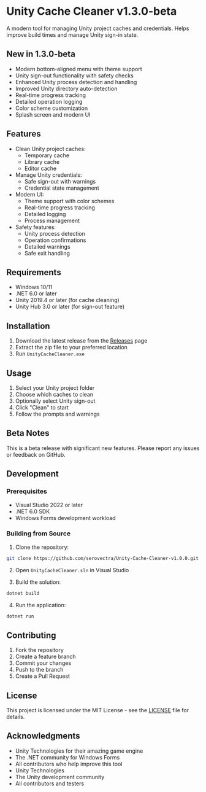 # Unity Cache Cleaner v1.3.0-beta

A modern tool for managing Unity project caches and credentials. Helps improve build times and manage Unity sign-in state.

## New in 1.3.0-beta

- Modern bottom-aligned menu with theme support
- Unity sign-out functionality with safety checks
- Enhanced Unity process detection and handling
- Improved Unity directory auto-detection
- Real-time progress tracking
- Detailed operation logging
- Color scheme customization
- Splash screen and modern UI

## Features

- Clean Unity project caches:
  - Temporary cache
  - Library cache
  - Editor cache
- Manage Unity credentials:
  - Safe sign-out with warnings
  - Credential state management
- Modern UI:
  - Theme support with color schemes
  - Real-time progress tracking
  - Detailed logging
  - Process management
- Safety features:
  - Unity process detection
  - Operation confirmations
  - Detailed warnings
  - Safe exit handling

## Requirements

- Windows 10/11
- .NET 6.0 or later
- Unity 2019.4 or later (for cache cleaning)
- Unity Hub 3.0 or later (for sign-out feature)

## Installation

1. Download the latest release from the [Releases](https://github.com/serovectra/Unity-Cache-Cleaner-v1.0.0/releases) page
2. Extract the zip file to your preferred location
3. Run `UnityCacheCleaner.exe`

## Usage

1. Select your Unity project folder
2. Choose which caches to clean
3. Optionally select Unity sign-out
4. Click "Clean" to start
5. Follow the prompts and warnings

## Beta Notes

This is a beta release with significant new features. Please report any issues or feedback on GitHub.

## Development

### Prerequisites

- Visual Studio 2022 or later
- .NET 6.0 SDK
- Windows Forms development workload

### Building from Source

1. Clone the repository:
```bash
git clone https://github.com/serovectra/Unity-Cache-Cleaner-v1.0.0.git
```

2. Open `UnityCacheCleaner.sln` in Visual Studio

3. Build the solution:
```bash
dotnet build
```

4. Run the application:
```bash
dotnet run
```

## Contributing

1. Fork the repository
2. Create a feature branch
3. Commit your changes
4. Push to the branch
5. Create a Pull Request

## License

This project is licensed under the MIT License - see the [LICENSE](LICENSE) file for details.

## Acknowledgments

- Unity Technologies for their amazing game engine
- The .NET community for Windows Forms
- All contributors who help improve this tool
- Unity Technologies
- The Unity development community
- All contributors and testers
